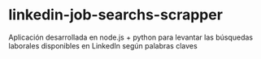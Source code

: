 # linkedin-job-searchs-scrapper
Aplicación desarrollada en node.js + python para levantar las búsquedas laborales disponibles en LinkedIn según palabras claves
